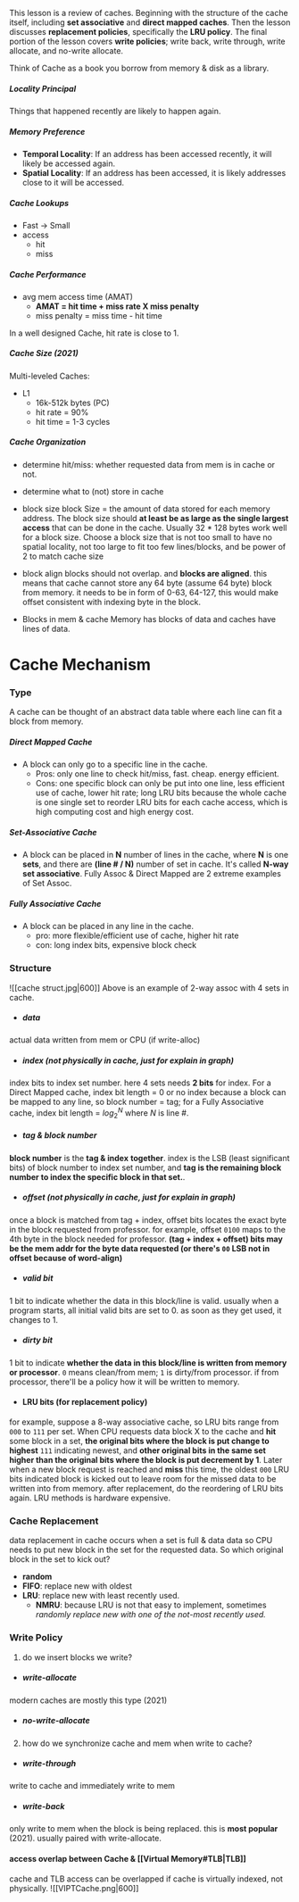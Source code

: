 This lesson is a review of caches. Beginning with the structure of the cache itself, including **set associative** and **direct mapped caches**. Then the lesson discusses **replacement policies**, specifically the **LRU policy**. The final portion of the lesson covers **write policies**; write back, write through, write allocate, and no-write allocate.

Think of Cache as a book you borrow from memory & disk as a library.

##### Locality Principal
Things that happened recently are likely to happen again.

##### Memory Preference
- **Temporal Locality**: If an address has been accessed recently, it will likely be accessed again.
- **Spatial Locality**: If an address has been accessed, it is likely addresses close to it will be accessed.

##### Cache Lookups
- Fast -> Small
- access
	- hit
	- miss

##### Cache Performance
- avg mem access time (AMAT)
	- **AMAT = hit time + miss rate X miss penalty**
	- miss penalty = miss time - hit time

In a well designed Cache, hit rate is close to 1.

##### Cache Size (2021)
Multi-leveled Caches:
- L1 
	- 16k-512k bytes (PC)
	- hit rate = 90%
	- hit time = 1-3 cycles

##### Cache Organization
- determine hit/miss:
whether requested data from mem is in cache or not.

- determine what to (not) store in cache
- block size
block Size = the amount of data stored for each memory address. The block size should **at least be as large as the single largest access** that can be done in the cache. Usually 32 * 128 bytes work well for a block size. Choose a block size that is not too small to have no spatial locality, not too large to fit too few lines/blocks, and be power of 2 to match cache size

- block align
blocks should not overlap. and **blocks are aligned**. this means that cache cannot store any 64 byte (assume 64 byte) block from memory. it needs to be in form of 0-63, 64-127, this would make offset consistent with indexing byte in the block.

- Blocks in mem & cache
Memory has blocks of data and caches have lines of data. 

# Cache Mechanism
### Type
A cache can be thought of an abstract data table where each line can fit a block from memory. 
##### Direct Mapped Cache
- A block can only go to a specific line in the cache.
	- Pros: only one line to check hit/miss, fast. cheap. energy efficient. 
	- Cons: one specific block can only be put into one line, less efficient use of cache, lower hit rate; long LRU bits because the whole cache is one single set to reorder LRU bits for each cache access, which is high computing cost and high energy cost.
##### Set-Associative Cache
- A block can be placed in **N** number of lines in the cache, where **N** is one **sets**, and there are **(line # / N)** number of set in cache. It's called **N-way set associative**. Fully  Assoc &  Direct Mapped are 2 extreme examples of Set Assoc.
##### Fully Associative Cache
- A block can be placed in any line in the cache.
	- pro: more flexible/efficient use of cache, higher hit rate
	- con: long index bits, expensive block check

### Structure
![[cache struct.jpg|600]]
Above is an example of 2-way assoc with 4 sets in cache. 
- ##### data
actual data written from mem or CPU (if write-alloc)
- ##### index **(not physically in cache, just for explain in graph)**
index bits to index set number. here 4 sets needs **2 bits** for index. For a Direct Mapped cache, index bit length = 0 or no index because a block can be mapped to any line, so block number = tag; for a Fully Associative cache, index bit length = $log_2^N$ where $N$ is line #.
- ##### tag & block number
**block number** is the **tag & index** **together**. index is the LSB (least significant bits) of block number to index set number, and **tag is the remaining block number to index the specific block in that set.**.
- ##### offset **(not physically in cache, just for explain in graph)**
once a block is matched from tag + index, offset bits locates the exact byte in the block requested from professor. for example, offset `0100` maps to the 4th byte in the block needed for professor. **(tag + index + offset) bits may be the mem addr for the byte data requested (or there's `00` LSB not in offset because of word-align)**
- ##### valid bit
1 bit to indicate whether the data in this block/line is valid. usually when a program starts, all initial valid bits are set to 0. as soon as they get used, it changes to 1.
- ##### dirty bit
1 bit to indicate **whether the data in this block/line is written from memory or processor**. `0` means clean/from mem; `1` is dirty/from processor. if from processor, there'll be a policy how it will be written to memory.
- #### LRU bits (for replacement policy)
for example, suppose a 8-way associative cache, so LRU bits range from `000` to `111` per set. When CPU requests data block X to the cache and **hit** some block in a set, **the original bits where the block is put change to highest** `111` indicating newest, and **other original bits in the same set higher than the original bits where the block is put decrement by 1**. Later when a new block request is reached and **miss** this time, the oldest `000` LRU bits indicated block is kicked out to leave room for the missed data to be written into from memory. after replacement, do the reordering of LRU bits again. LRU methods is hardware expensive.

### Cache Replacement
data replacement in cache occurs when a set is full & data data so CPU needs to put new block in the set for the requested data. So which original block in the set to kick out?
- **random**
- **FIFO**: replace new with oldest
- **LRU**: replace new with least recently used. 
	- **NMRU**: because LRU is not that easy to implement, sometimes _randomly replace new with one of the not-most recently used._

### Write Policy
1. do we insert blocks we write?
- ##### write-allocate
modern caches are mostly this type (2021)
- ##### no-write-allocate

2. how do we synchronize cache and mem when write to cache?
- ##### write-through
write to cache and immediately write to mem
- ##### write-back
only write to mem when the block is being replaced. this is **most popular** (2021). usually paired with write-allocate.

#### access overlap between Cache & [[Virtual Memory#TLB|TLB]]
cache and TLB access can be overlapped if cache is virtually indexed, not physically.
![[VIPTCache.png|600]]